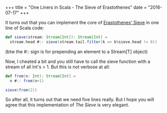 +++
title = "One Liners in Scala - The Sieve of Erastothenes"
date = "2016-07-17"
+++

It turns out that you can implement the core of [Erastothenes' Sieve](https://en.wikipedia.org/wiki/Sieve_of_Eratosthenes)
in one line of Scala code:

```scala
def sieve(stream: Stream[Int]): Stream[Int] =
  stream.head #:: sieve(stream.tail.filter(k => k%sieve.head != 0))
```
(btw the #:: sign is for prepending an element to a Stream[T] object)


Now, I cheated a bit and you still have to call the sieve function with a
stream of all Int's > 1. But this is not verbose at all:

```scala
def from(n: Int): Stream[Int] =
  n #:: from(n+1)

sieve(from(2))
```

So after all, it turns out that we need five lines really. But I hope you will
agree that this implementation of *The Sieve* is very elegant.
